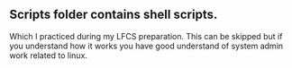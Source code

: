 ## Scripts folder contains shell scripts. 

Which I practiced during my LFCS preparation. This can be skipped but if you understand how it works you have good understand of system admin work related to linux.
